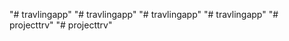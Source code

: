 "# travlingapp" 
"# travlingapp" 
"# travlingapp" 
"# travlingapp" 
"# projecttrv" 
"# projecttrv" 
